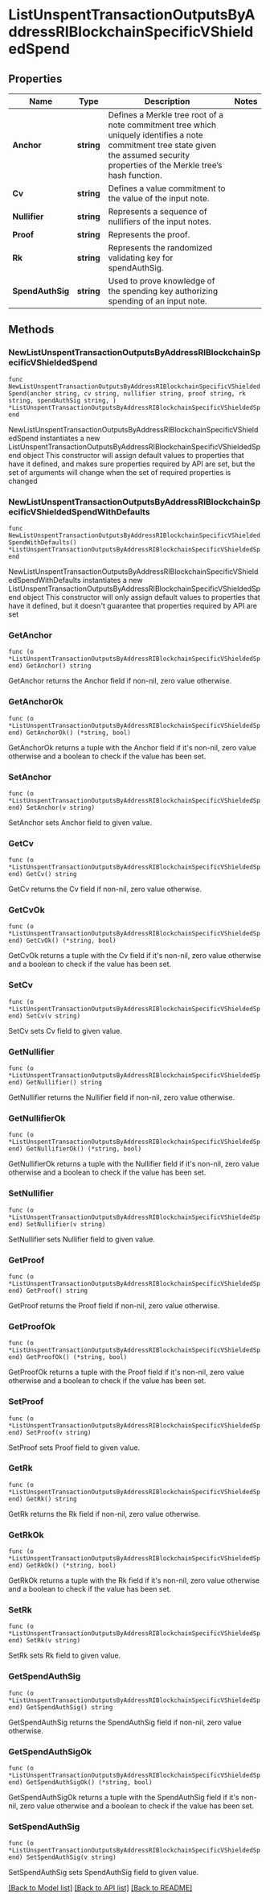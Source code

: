 # ListUnspentTransactionOutputsByAddressRIBlockchainSpecificVShieldedSpend

## Properties

Name | Type | Description | Notes
------------ | ------------- | ------------- | -------------
**Anchor** | **string** | Defines a Merkle tree root of a note commitment tree which uniquely identifies a note commitment tree state given the assumed security properties of the Merkle tree’s hash function. | 
**Cv** | **string** | Defines a value commitment to the value of the input note. | 
**Nullifier** | **string** | Represents a sequence of nullifiers of the input notes. | 
**Proof** | **string** | Represents the proof. | 
**Rk** | **string** | Represents the randomized validating key for spendAuthSig. | 
**SpendAuthSig** | **string** | Used to prove knowledge of the spending key authorizing spending of an input note. | 

## Methods

### NewListUnspentTransactionOutputsByAddressRIBlockchainSpecificVShieldedSpend

`func NewListUnspentTransactionOutputsByAddressRIBlockchainSpecificVShieldedSpend(anchor string, cv string, nullifier string, proof string, rk string, spendAuthSig string, ) *ListUnspentTransactionOutputsByAddressRIBlockchainSpecificVShieldedSpend`

NewListUnspentTransactionOutputsByAddressRIBlockchainSpecificVShieldedSpend instantiates a new ListUnspentTransactionOutputsByAddressRIBlockchainSpecificVShieldedSpend object
This constructor will assign default values to properties that have it defined,
and makes sure properties required by API are set, but the set of arguments
will change when the set of required properties is changed

### NewListUnspentTransactionOutputsByAddressRIBlockchainSpecificVShieldedSpendWithDefaults

`func NewListUnspentTransactionOutputsByAddressRIBlockchainSpecificVShieldedSpendWithDefaults() *ListUnspentTransactionOutputsByAddressRIBlockchainSpecificVShieldedSpend`

NewListUnspentTransactionOutputsByAddressRIBlockchainSpecificVShieldedSpendWithDefaults instantiates a new ListUnspentTransactionOutputsByAddressRIBlockchainSpecificVShieldedSpend object
This constructor will only assign default values to properties that have it defined,
but it doesn't guarantee that properties required by API are set

### GetAnchor

`func (o *ListUnspentTransactionOutputsByAddressRIBlockchainSpecificVShieldedSpend) GetAnchor() string`

GetAnchor returns the Anchor field if non-nil, zero value otherwise.

### GetAnchorOk

`func (o *ListUnspentTransactionOutputsByAddressRIBlockchainSpecificVShieldedSpend) GetAnchorOk() (*string, bool)`

GetAnchorOk returns a tuple with the Anchor field if it's non-nil, zero value otherwise
and a boolean to check if the value has been set.

### SetAnchor

`func (o *ListUnspentTransactionOutputsByAddressRIBlockchainSpecificVShieldedSpend) SetAnchor(v string)`

SetAnchor sets Anchor field to given value.


### GetCv

`func (o *ListUnspentTransactionOutputsByAddressRIBlockchainSpecificVShieldedSpend) GetCv() string`

GetCv returns the Cv field if non-nil, zero value otherwise.

### GetCvOk

`func (o *ListUnspentTransactionOutputsByAddressRIBlockchainSpecificVShieldedSpend) GetCvOk() (*string, bool)`

GetCvOk returns a tuple with the Cv field if it's non-nil, zero value otherwise
and a boolean to check if the value has been set.

### SetCv

`func (o *ListUnspentTransactionOutputsByAddressRIBlockchainSpecificVShieldedSpend) SetCv(v string)`

SetCv sets Cv field to given value.


### GetNullifier

`func (o *ListUnspentTransactionOutputsByAddressRIBlockchainSpecificVShieldedSpend) GetNullifier() string`

GetNullifier returns the Nullifier field if non-nil, zero value otherwise.

### GetNullifierOk

`func (o *ListUnspentTransactionOutputsByAddressRIBlockchainSpecificVShieldedSpend) GetNullifierOk() (*string, bool)`

GetNullifierOk returns a tuple with the Nullifier field if it's non-nil, zero value otherwise
and a boolean to check if the value has been set.

### SetNullifier

`func (o *ListUnspentTransactionOutputsByAddressRIBlockchainSpecificVShieldedSpend) SetNullifier(v string)`

SetNullifier sets Nullifier field to given value.


### GetProof

`func (o *ListUnspentTransactionOutputsByAddressRIBlockchainSpecificVShieldedSpend) GetProof() string`

GetProof returns the Proof field if non-nil, zero value otherwise.

### GetProofOk

`func (o *ListUnspentTransactionOutputsByAddressRIBlockchainSpecificVShieldedSpend) GetProofOk() (*string, bool)`

GetProofOk returns a tuple with the Proof field if it's non-nil, zero value otherwise
and a boolean to check if the value has been set.

### SetProof

`func (o *ListUnspentTransactionOutputsByAddressRIBlockchainSpecificVShieldedSpend) SetProof(v string)`

SetProof sets Proof field to given value.


### GetRk

`func (o *ListUnspentTransactionOutputsByAddressRIBlockchainSpecificVShieldedSpend) GetRk() string`

GetRk returns the Rk field if non-nil, zero value otherwise.

### GetRkOk

`func (o *ListUnspentTransactionOutputsByAddressRIBlockchainSpecificVShieldedSpend) GetRkOk() (*string, bool)`

GetRkOk returns a tuple with the Rk field if it's non-nil, zero value otherwise
and a boolean to check if the value has been set.

### SetRk

`func (o *ListUnspentTransactionOutputsByAddressRIBlockchainSpecificVShieldedSpend) SetRk(v string)`

SetRk sets Rk field to given value.


### GetSpendAuthSig

`func (o *ListUnspentTransactionOutputsByAddressRIBlockchainSpecificVShieldedSpend) GetSpendAuthSig() string`

GetSpendAuthSig returns the SpendAuthSig field if non-nil, zero value otherwise.

### GetSpendAuthSigOk

`func (o *ListUnspentTransactionOutputsByAddressRIBlockchainSpecificVShieldedSpend) GetSpendAuthSigOk() (*string, bool)`

GetSpendAuthSigOk returns a tuple with the SpendAuthSig field if it's non-nil, zero value otherwise
and a boolean to check if the value has been set.

### SetSpendAuthSig

`func (o *ListUnspentTransactionOutputsByAddressRIBlockchainSpecificVShieldedSpend) SetSpendAuthSig(v string)`

SetSpendAuthSig sets SpendAuthSig field to given value.



[[Back to Model list]](../README.md#documentation-for-models) [[Back to API list]](../README.md#documentation-for-api-endpoints) [[Back to README]](../README.md)



